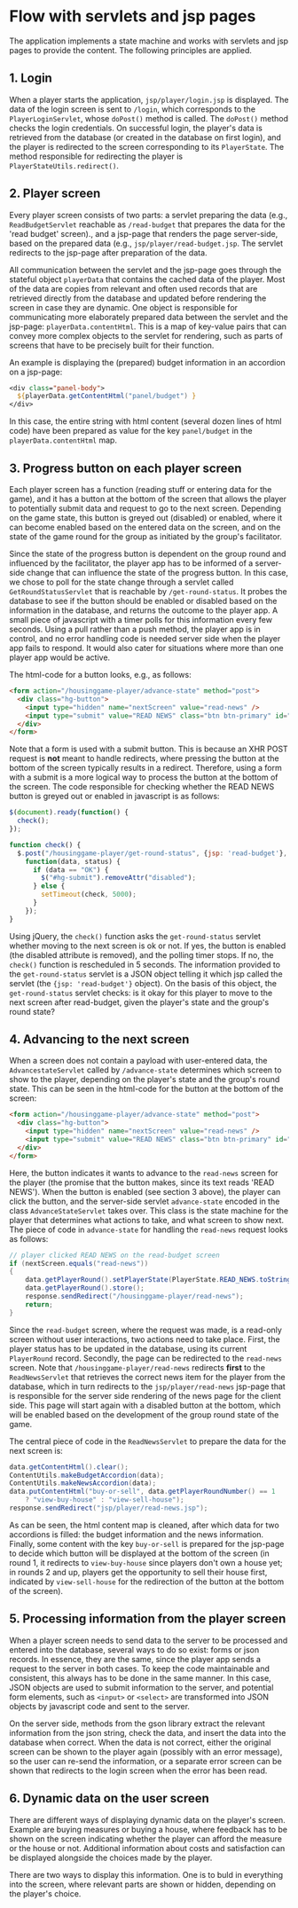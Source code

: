 # Flow with servlets and jsp pages

The application implements a state machine and works with servlets and jsp pages to provide the content. The following principles are applied.


## 1. Login

When a player starts the application, `jsp/player/login.jsp` is displayed. The data of the login screen is sent to `/login`, which corresponds to the `PlayerLoginServlet`, whose `doPost()` method is called. The `doPost()` method checks the login credentials. On successful login, the player's data is retrieved from the database (or created in the database on first login), and the player is redirected to the screen corresponding to its `PlayerState`. The method responsible for redirecting the player is `PlayerStateUtils.redirect()`. 


## 2. Player screen

Every player screen consists of two parts: a servlet preparing the data (e.g., `ReadBudgetServlet` reachable as `/read-budget` that prepares the data for the 'read budget' screen)., and a jsp-page that renders the page server-side, based on the prepared data (e.g., `jsp/player/read-budget.jsp`. The servlet redirects to the jsp-page after preparation of the data. 

All communication between the servlet and the jsp-page goes through the stateful object `playerData` that contains the cached data of the player. Most of the data are copies from relevant and often used records that are retrieved directly from the database and updated before rendering the screen in case they are dynamic. One object is responsible for communicating more elaborately prepared data between the servlet and the jsp-page: `playerData.contentHtml`. This is a map of key-value pairs that can convey more complex objects to the servlet for rendering, such as parts of screens that have to be precisely built for their function.

An example is displaying the (prepared) budget information in an accordion on a jsp-page:

```jsp
<div class="panel-body">
  ${playerData.getContentHtml("panel/budget") }
</div>
```

In this case, the entire string with html content (several dozen lines of html code) have been prepared as value for the key `panel/budget` in the `playerData.contentHtml` map.


## 3. Progress button on each player screen

Each player screen has a function (reading stuff or entering data for the game), and it has a button at the bottom of the screen that allows the player to potentially submit data and request to go to the next screen. Depending on the game state, this button is greyed out (disabled) or enabled, where it can become enabled based on the entered data on the screen, and on the state of the game round for the group as initiated by the group's facilitator. 

Since the state of the progress button is dependent on the group round and influenced by the facilitator, the player app has to be informed of a server-side change that can influence the state of the progress button. In this case, we chose to poll for the state change through a servlet called `GetRoundStatusServlet` that is reachable by `/get-round-status`. It probes the database to see if the button should be enabled or disabled based on the information in the database, and returns the outcome to the player app. A small piece of javascript with a timer polls for this information every few seconds. Using a pull rather than a push method, the player app is in control, and no error handling code is needed server side when the player app fails to respond. It would also cater for situations where more than one player app would be active.

The html-code for a button looks, e.g., as follows:

```html
<form action="/housinggame-player/advance-state" method="post">
  <div class="hg-button">
    <input type="hidden" name="nextScreen" value="read-news" />
    <input type="submit" value="READ NEWS" class="btn btn-primary" id="hg-submit" disabled />
  </div>
</form>
```

Note that a form is used with a submit button. This is because an XHR POST request is **not** meant to handle redirects, where pressing the button at the bottom of the screen typically results in a redirect. Therefore, using a form with a submit is a more logical way to process the button at the bottom of the screen. The code responsible for checking whether the READ NEWS button is greyed out or enabled in javascript is as follows:

```js
$(document).ready(function() {
  check();
});

function check() {
  $.post("/housinggame-player/get-round-status", {jsp: 'read-budget'},
    function(data, status) {
      if (data == "OK") {
        $("#hg-submit").removeAttr("disabled");
      } else {
        setTimeout(check, 5000);
      }
    });
}
```

Using jQuery, the `check()` function asks the `get-round-status` servlet whether moving to the next screen is ok or not. If yes, the button is enabled (the disabled attribute is removed), and the polling timer stops. If no, the `check()` function is rescheduled in 5 seconds. The information provided to the `get-round-status` servlet is a JSON object telling it which jsp called the servlet (the `{jsp: 'read-budget'}` object). On the basis of this object, the `get-round-status` servlet checks: is it okay for this player to move to the next screen after read-budget, given the player's state and the group's round state?


## 4. Advancing to the next screen

When a screen does not contain a payload with user-entered data, the `AdvancestateServlet` called by `/advance-state` determines which screen to show to the player, depending on the player's state and the group's round state. This can be seen in the html-code for the button at the bottom of the screen:

```html
<form action="/housinggame-player/advance-state" method="post">
  <div class="hg-button">
    <input type="hidden" name="nextScreen" value="read-news" />
    <input type="submit" value="READ NEWS" class="btn btn-primary" id="hg-submit" disabled />
  </div>
</form>
```

Here, the button indicates it wants to advance to the `read-news` screen for the player (the promise that the button makes, since its text reads 'READ NEWS'). When the button is enabled (see section 3 above), the player can click the button, and the server-side servlet `advance-state` encoded in the class `AdvanceStateServlet` takes over. This class is the state machine for the player that determines what actions to take, and what screen to show next. The piece of code in `advance-state` for handling the `read-news` request looks as follows:

```java
// player clicked READ NEWS on the read-budget screen
if (nextScreen.equals("read-news"))
{
    data.getPlayerRound().setPlayerState(PlayerState.READ_NEWS.toString());
    data.getPlayerRound().store();
    response.sendRedirect("/housinggame-player/read-news");
    return;
}
```

Since the `read-budget` screen, where the request was made, is a read-only screen without user interactions, two actions need to take place. First, the player status has to be updated in the database, using its current `PlayerRound` record. Secondly, the page can be redirected to the `read-news` screen. Note that `/housinggame-player/read-news` redirects **first** to the `ReadNewsServlet` that retrieves the correct news item for the player from the database, which in turn redirects to the `jsp/player/read-news` jsp-page that is responsible for the server side rendering of the news page for the client side. This page will start again with a disabled button at the bottom, which will be enabled based on the development of the group round state of the game.

The central piece of code in the `ReadNewsServlet` to prepare the data for the next screen is:

```java
data.getContentHtml().clear();
ContentUtils.makeBudgetAccordion(data);
ContentUtils.makeNewsAccordion(data);
data.putContentHtml("buy-or-sell", data.getPlayerRoundNumber() == 1 
    ? "view-buy-house" : "view-sell-house");
response.sendRedirect("jsp/player/read-news.jsp");
```

As can be seen, the html content map is cleaned, after which data for two accordions is filled: the budget information and the news information. Finally, some content with the key `buy-or-sell` is prepared for the jsp-page to decide which button will be displayed at the bottom of the screen (in round 1, it redirects to `view-buy-house` since players don't own a house yet; in rounds 2 and up, players get the opportunity to sell their house first, indicated by `view-sell-house` for the redirection of the button at the bottom of the screen).


## 5. Processing information from the player screen

When a player screen needs to send data to the server to be processed and entered into the database, several ways to do so exist: forms or json records. In essence, they are the same, since the player app sends a request to the server in both cases. To keep the code maintainable and consistent, this always has to be done in the same manner. In this case, JSON objects are used to submit information to the server, and potential form elements, such as `<input>` or `<select>` are transformed into JSON objects by javascript code and sent to the server.

On the server side, methods from the gson library extract the relevant information from the json string, check the data, and insert the data into the database when correct. When the data is not correct, either the original screen can be shown to the player again (possibly with an error message), so the user can re-send the information, or a separate error screen can be shown that redirects to the login screen when the error has been read.


## 6. Dynamic data on the user screen

There are different ways of displaying dynamic data on the player's screen. Example are buying measures or buying a house, where feedback has to be shown on the screen indicating whether the player can afford the measure or the house or not. Additional information about costs and satisfaction can be displayed alongside the choices made by the player. 

There are two ways to display this information. One is to buld in everything into the screen, where relevant parts are shown or hidden, depending on the player's choice. 
